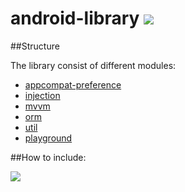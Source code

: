 android-library 
[![](https://jitpack.io/v/io.freefair/android-library.svg)](https://jitpack.io/#io.freefair/android-library)
===============
##Structure

The library consist of different modules:
- [appcompat-preference](appcompat-preference)
- [injection](injection)
- [mvvm](mvvm)
- [orm](orm)
- [util](util)
- [playground](playground)

##How to include:

[![](https://jitpack.io/v/io.freefair/android-library.svg)](https://jitpack.io/#io.freefair/android-library)
